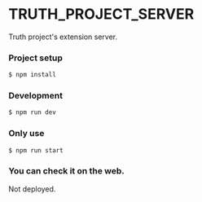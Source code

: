 TRUTH_PROJECT_SERVER
=============

Truth project's extension server.

### Project setup
```sh
$ npm install
```

### Development
```sh
$ npm run dev
```

### Only use
```sh
$ npm run start
```

### You can check it on the web.
Not deployed.
